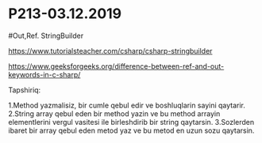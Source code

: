 # P213-03.12.2019

#Out,Ref. StringBuilder

https://www.tutorialsteacher.com/csharp/csharp-stringbuilder

https://www.geeksforgeeks.org/difference-between-ref-and-out-keywords-in-c-sharp/

Tapshiriq:

1.Method yazmalisiz, bir cumle qebul edir ve boshluqlarin sayini qaytarir.
2.String array qebul eden bir method yazin ve bu method arrayin elementlerini vergul vasitesi ile birleshdirib bir string qaytarsin.
3.Sozlerden ibaret bir array qebul eden metod yaz ve bu metod en uzun sozu qaytarsin.
